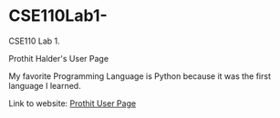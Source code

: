 # CSE110Lab1-
CSE110 Lab 1. 

Prothit Halder's User Page

My favorite Programming Language is Python because it was the first language I learned.

Link to website: [Prothit User Page](https://prorick.github.io/CSE110Lab1-/)
